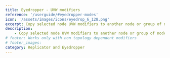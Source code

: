 ```yaml
---
title: Eyedropper - UVW modifiers
reference: '/userguide/#eyedropper-modes'
icon: '/assets/images/icons/eyedrop_6_128.png'
excerpt: Copy selected node UVW modifiers to another node or group of nodes.
description:
    - Copy selected node UVW modifiers to another node or group of nodes.
# footer: Works only with non topology dependent modifiers
# footer_images:
category: Replicator and Eyedropper
---
```

